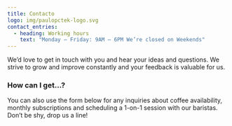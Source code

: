 ```yaml
---
title: Contacto
logo: img/paulopctek-logo.svg
contact_entries:
  - heading: Working hours
    text: "Monday – Friday: 9AM – 6PM We’re closed on Weekends"
---
```


We’d love to get in touch with you and hear your ideas and
questions. We strive to grow and improve constantly and your feedback
is valuable for us.

<h3 class="f4 b lh-title mb2">How can I get…?</h3>

You can also use the form below for any inquiries about coffee
availability, monthly subscriptions and scheduling a 1-on-1 session
with our baristas. Don’t be shy, drop us a line!
